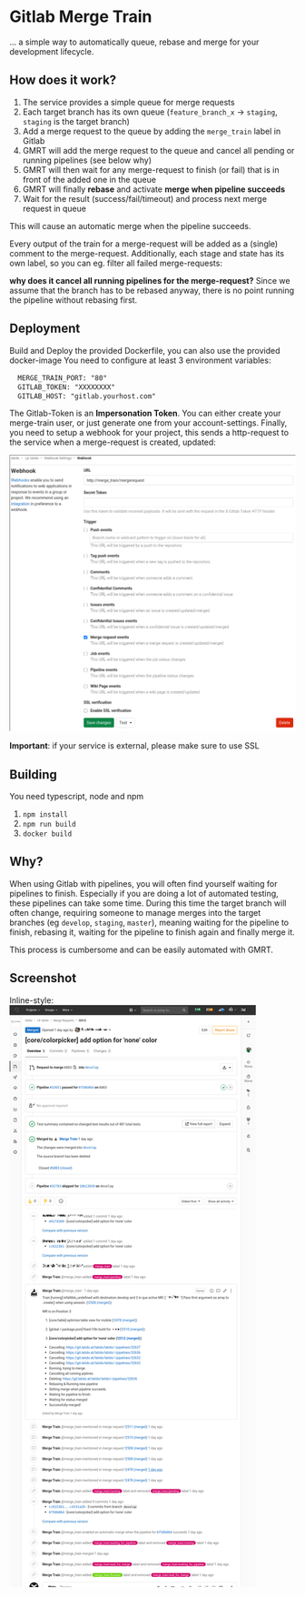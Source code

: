 # Gitlab Merge Train

... a simple way to automatically queue, rebase and merge for your development lifecycle.

## How does it work?

1. The service provides a simple queue for merge requests
2. Each target branch has its own queue (`feature_branch_x` -> `staging`, `staging` is the target branch)
3. Add a merge request to the queue by adding the `merge_train` label in Gitlab
4. GMRT will add the merge request to the queue and cancel all pending or running pipelines (see below why)
5. GMRT will then wait for any merge-request to finish (or fail) that is in front of the added one in the queue
6. GMRT will finally **rebase** and activate **merge when pipeline succeeds**
7. Wait for the result (success/fail/timeout) and process next merge request in queue 

This will cause an automatic merge when the pipeline succeeds.

Every output of the train for a merge-request will be added as a (single) comment to the merge-request.
Additionally, each stage and state has its own label, so you can eg. filter all failed merge-requests:

**why does it cancel all running pipelines for the merge-request?**
Since we assume that the branch has to be rebased anyway, there is no point running the pipeline without rebasing first.


## Deployment
Build and Deploy the provided Dockerfile, you can also use the provided docker-image You need to configure at least 3 environment variables:
```
  MERGE_TRAIN_PORT: "80"
  GITLAB_TOKEN: "XXXXXXXX"
  GITLAB_HOST: "gitlab.yourhost.com"
```

The Gitlab-Token is an **Impersonation Token**. You can either create your merge-train user, or just generate one from your account-settings.
Finally, you need to setup a webhook for your project, this sends a http-request to the service when a merge-request is created, updated:

![Gitlab Merge Train Webhook](img/scr1.jpg)

**Important**: if your service is external, please make sure to use SSL

## Building
You need typescript, node and npm

1. `npm install`
2. `npm run build`
3. `docker build`

## Why?
When using Gitlab with pipelines, you will often find yourself waiting for pipelines to finish. Especially if you are doing a lot of automated testing, these pipelines can take some time.
During this time the target branch will often change, requiring someone to manage merges into the target branches (eg `develop`, `staging`, `master`), meaning waiting for the pipeline to finish, rebasing it, waiting for the pipeline to finish again and finally merge it.

This process is cumbersome and can be easily automated with GMRT.

## Screenshot
Inline-style: 
![Gitlab Merge Train Example](img/scr2.jpg)
